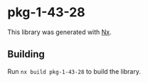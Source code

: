 # pkg-1-43-28

This library was generated with [Nx](https://nx.dev).

## Building

Run `nx build pkg-1-43-28` to build the library.
